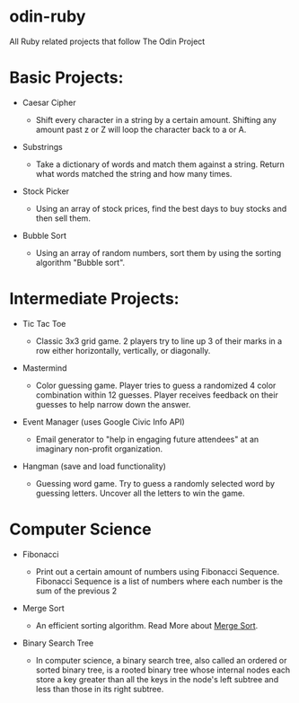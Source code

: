 # odin-ruby

All Ruby related projects that follow The Odin Project

# Basic Projects:

- Caesar Cipher

  - Shift every character in a string by a certain amount. Shifting any amount past z or Z will loop the character back to a or A.

- Substrings

  - Take a dictionary of words and match them against a string. Return what words matched the string and how many times.

- Stock Picker

  - Using an array of stock prices, find the best days to buy stocks and then sell them.

- Bubble Sort

  - Using an array of random numbers, sort them by using the sorting algorithm "Bubble sort".

# Intermediate Projects:

- Tic Tac Toe

  - Classic 3x3 grid game. 2 players try to line up 3 of their marks in a row either horizontally, vertically, or diagonally.

- Mastermind

  - Color guessing game. Player tries to guess a randomized 4 color combination within 12 guesses. Player receives feedback on their guesses to help narrow down the answer.

- Event Manager (uses Google Civic Info API)

  - Email generator to "help in engaging future attendees" at an imaginary non-profit organization.

- Hangman (save and load functionality)

  - Guessing word game. Try to guess a randomly selected word by guessing letters. Uncover all the letters to win the game.

# Computer Science

- Fibonacci

  - Print out a certain amount of numbers using Fibonacci Sequence. Fibonacci Sequence is a list of numbers where each number is the sum of the previous 2

- Merge Sort

  - An efficient sorting algorithm. Read More about [Merge Sort](https://en.wikipedia.org/wiki/Merge_sort).

- Binary Search Tree

  - In computer science, a binary search tree, also called an ordered or sorted binary tree, is a rooted binary tree whose internal nodes each store a key greater than all the keys in the node's left subtree and less than those in its right subtree.
